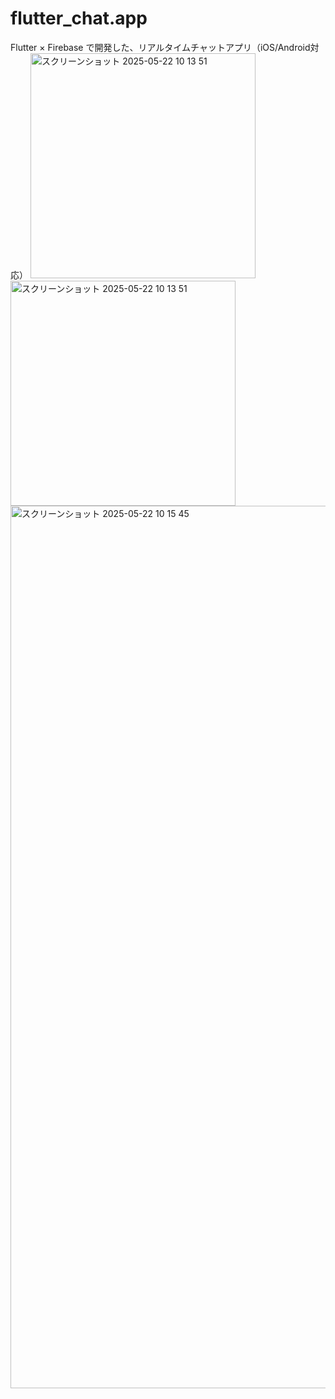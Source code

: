 # flutter_chat.app
Flutter × Firebase で開発した、リアルタイムチャットアプリ（iOS/Android対応）
<img width="360" alt="スクリーンショット 2025-05-22 10 13 51" src="https://github.com/user-attachments/assets/70c4de1f-d5e2-4111-8d4e-bff86dad826c" />
<img width="360" alt="スクリーンショット 2025-05-22 10 13 51" src="https://github.com/user-attachments/assets/c589352c-1ec6-4490-9fb1-f91fe664e8ac" />
<img width="1412" alt="スクリーンショット 2025-05-22 10 15 45" src="https://github.com/user-attachments/assets/e232014e-ad11-4d44-a202-3579d7624de0" />
